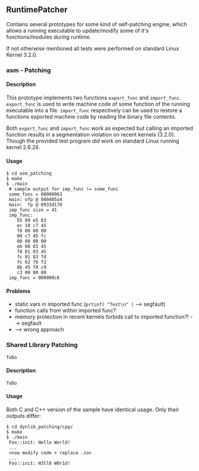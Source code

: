 ## RuntimePatcher ##

Contains several prototypes for some kind of self-patching engine, which
allows a running executable to update/modify some of it's functions/modules
during runtime.

If not otherwise mentioned all tests were performed on standard Linux Kernel
3.2.0.


### asm - Patching ###

#### Description ####

This prototype implements two functions `export_func` and `import_func`.
`export_func` is used to write machine code of some function of the running
executable into a file. `import_func` respectively can be used to restore
a functions exported machine code by reading the binary file contents.

Both `export_func` and `import_func` work as expected but calling an imported
function results in a segmentation violation on recent kernels (3.2.0). Though
the provided test program *did* work on standard Linux running kernel 2.6.24.

#### Usage ####

	$ cd asm_patching
	$ make
	$ ./main
	 # sample output for imp_func != some_func
	 some_func = 00000063
	 main: ofp @ 080485a4
	 main:  fp @ 0933d170
	 imp_func size = 41
	 imp_func:
		55 89 e5 83
		ec 10 c7 45
		f8 00 00 00
		00 c7 45 fc
		00 00 00 00
		eb 08 83 45
		f8 01 83 45
		fc 01 83 7d
		fc 62 76 f2
		8b 45 f8 c9
		c3 00 00 00
	 imp_func = 000000c6

#### Problems ####

- static vars in imported func (`prtinf( "Test\n" )` --> segfault)
- function calls from within imported func?
- memory protection in recent kernels forbids call to imported function?! --> segfault
- --> wrong approach



### Shared Library Patching ###

	ToDo


#### Description ####

	ToDo


#### Usage ####

Both C and C++ version of the sample have identical usage. Only their outputs
differ:

	$ cd dynlib_patching/cpp/
	$ make
	$ ./main
	 Foo::init: Hello World!
	 ...
	 <now modify code + replace .so>
	 ...
	 Foo::init: H3ll0 W0r1d!
